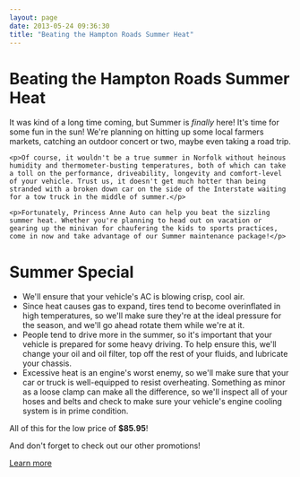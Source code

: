 ```yaml
---
layout: page
date: 2013-05-24 09:36:30
title: "Beating the Hampton Roads Summer Heat"
---
```

<div class="hero-unit">
	<h1 class="page-header">Beating the Hampton Roads Summer Heat</h1>
	<p class="lead">It was kind of a long time coming, but Summer is <em>finally</em> here! It's time for some fun in the sun! We're planning on hitting up some local farmers markets, catching an outdoor concert or two, maybe even taking a road trip.</p>

	<p>Of course, it wouldn't be a true summer in Norfolk without heinous humidity and thermometer-busting temperatures, both of which can take a toll on the performance, driveability, longevity and comfort-level of your vehicle. Trust us, it doesn't get much hotter than being stranded with a broken down car on the side of the Interstate waiting for a tow truck in the middle of summer.</p>

	<p>Fortunately, Princess Anne Auto can help you beat the sizzling summer heat. Whether you're planning to head out on vacation or gearing up the minivan for chaufering the kids to sports practices, come in now and take advantage of our Summer maintenance package!</p>
</div>
<div class="row">
	<div class="span12">
		<h1 class="page-header">Summer Special</h1>
		<ul>
			<li>We'll ensure that your vehicle's AC is blowing crisp, cool air.</li>
			<li>Since heat causes gas to expand, tires tend to become overinflated in high temperatures, so we'll make sure they're at the ideal pressure for the season, and we'll go ahead rotate them while we're at it.</li>
			<li>People tend to drive more in the summer, so it's important that your vehicle is prepared for some heavy driving. To help ensure this, we'll change your oil and oil filter, top off the rest of your fluids, and lubricate your chassis.</li>
			<li>Excessive heat is an engine's worst enemy, so we'll make sure that your car or truck is well-equipped to resist overheating. Something as minor as a loose clamp can make all the difference, so we'll inspect all of your hoses and belts and check to make sure your vehicle's engine cooling system is in prime condition.</li>
		</ul>
		<p class="lead">All of this for the low price of <strong>$85.95</strong>!</p>
		<p>And don't forget to check out our other promotions!</p>
		<p><a href="/promotions" class="btn btn-primary">Learn more <i class="icon-arrow-right icon-white"></i></a></p>
	</div>
</div>